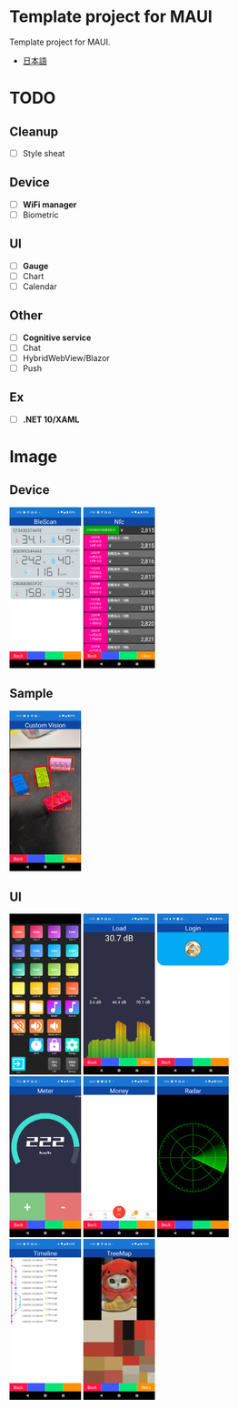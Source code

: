 # Template project for MAUI

Template project for MAUI.

- [日本語](README-ja.md)

# TODO

## Cleanup

- [ ] Style sheat

## Device

- [ ] **WiFi manager**
- [ ] Biometric

## UI

- [ ] **Gauge**
- [ ] Chart
- [ ] Calendar

## Other

- [ ] **Cognitive service**
- [ ] Chat
- [ ] HybridWebView/Blazor
- [ ] Push

## Ex

- [ ] **.NET 10/XAML**

# Image

## Device

<img width="25%" src="Document/Device_BLE.png" />
<img width="25%" src="Document/Device_NFC.png" />

## Sample

<img width="25%" src="Document/Sample_CV.png" />

## UI

<img width="25%" src="Document/UI_Deck.png" />
<img width="25%" src="Document/UI_Load.png" />
<img width="25%" src="Document/UI_Login.png" />
<img width="25%" src="Document/UI_Meter.png" />
<img width="25%" src="Document/UI_Money.png" />
<img width="25%" src="Document/UI_Radar.png" />
<img width="25%" src="Document/UI_Timeline.png" />
<img width="25%" src="Document/UI_TreeMap.png" />
